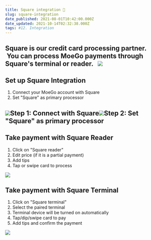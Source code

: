 ```yaml
---
title: Square integration 🎨
slug: square-integration
date_published: 2021-08-01T10:42:00.000Z
date_updated: 2021-10-14T02:32:38.000Z
tags: #12. Integration
---
```


Square is our credit card processing partner.  You can process MoeGo payments through Square's terminal or reader.  
![](__GHOST_URL__/content/images/2021/08/pay-with-terminal.gif)
---

## Set up Square Integration

1. Connect your MoeGo account with Square
2. Set "Square" as primary processor

![](__GHOST_URL__/content/images/2021/08/Screen-Shot-2021-08-09-at-6.14.41-PM.png)Step 1: Connect with Square![](__GHOST_URL__/content/images/2021/08/CleanShot-2021-08-09-at-18.12.27@2x.png)Step 2: Set "Square" as primary processor
---

## Take payment with Square Reader

1. Click on "Square reader" 
2. Edit price (if it is a partial payment)
3. Add tips
4. Tap or swipe card to process

![](__GHOST_URL__/content/images/2021/08/CleanShot-2021-08-09-at-18.16.26@2x.png)
## Take payment with Square Terminal

1. Click on "Square terminal" 
2. Select the paired terminal 
3. Terminal device will be turned on automatically
4. Tap/dip/swipe card to pay
5. Add tips and confirm the payment

![](__GHOST_URL__/content/images/2021/08/CleanShot-2021-08-09-at-18.26.24@2x.png)
